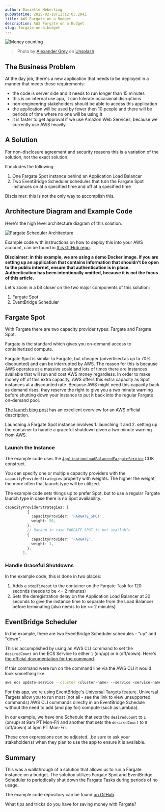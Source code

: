 ```yaml
---
author: Danielle Heberling
pubDatetime: 2025-02-18T11:12:03.284Z
title: AWS Fargate on a Budget
description: AWS Fargate on a Budget
slug: fargate-on-a-budget
---
```


![Money counting](/assets/budget.jpg)

> Photo by <a href="https://unsplash.com/@sharonmccutcheon?utm_content=creditCopyText&utm_medium=referral&utm_source=unsplash">Alexander Grey</a> on <a href="https://unsplash.com/photos/focus-photography-of-person-counting-dollar-banknotes--8a5eJ1-mmQ?utm_content=creditCopyText&utm_medium=referral&utm_source=unsplash">Unsplash</a>

## The Business Problem

At the day job, there's a new application that needs to be deployed in a manner that meets these requirements:

- the code is server side and it needs to run longer than 15 minutes
- this is an internal use app, it can tolerate occasional disruptions
- non-engineering stakeholders should be able to access this application
- the application will be used by fewer then 10 people and there will be periods of time where no one will be using it
- it is faster to get approval if we use Amazon Web Services, because we currently use AWS heavily

## A Solution

For non-disclosure agreement and security reasons this is a variation of the solution, not the exact solution.

It includes the following:

1. One Fargate Spot instance behind an Application Load Balancer
2. Two EventBridge Scheduler schedules that turn the Fargate Spot instances on at a specified time and off at a specified time

Disclaimer: this is not the only way to accomplish this.

## Architecture Diagram and Example Code

Here's the high level architecture diagram of this solution.

![Fargate Scheduler Architecture](/assets/fargate-scheduler-arch-diagram.png)

Example code with instructions on how to deploy this into your AWS account, can be found in [this GitHub repo](https://github.com/deeheber/fargate-on-a-budget-demo).

**Disclaimer: in this example, we are using a demo Docker image. If you are setting up an application that contains information that shouldn't be open to the public internet, ensure that authentication is in place. Authentication has been intentionally omitted, because it is not the focus of this article.**

Let's zoom in a bit closer on the two major components of this solution:

1. Fargate Spot
2. EventBridge Scheduler

## Fargate Spot

With Fargate there are two capacity provider types: Fargate and Fargate Spot.

Fargate is the standard which gives you on-demand access to containerized compute.

Fargate Spot is similar to Fargate, but cheaper (advertised as up to 70% discounted) and can be interrupted by AWS. The reason for this is because AWS operates at a massive scale and lots of times there are instances available that will run and cost AWS money regardless. In order to make money off of this extra capacity, AWS offers this extra capacity as Spot instances at a discounted rate. Because AWS might need this capacity back as demand rises, they reserve the right to give you a two minute warning before shutting down your instance to put it back into the regular Fargate on-demand pool.

[The launch blog post](https://aws.amazon.com/blogs/aws/aws-fargate-spot-now-generally-available/) has an excellent overview for an AWS official description.

Launching a Fargate Spot instance involves 1. launching it and 2. setting up the container to handle a graceful shutdown given a two minute warning from AWS.

### Launch the Instance

The example code uses the [`ApplicationLoadBalancedFargateService`](https://docs.aws.amazon.com/cdk/api/v2/docs/aws-cdk-lib.aws_ecs_patterns.ApplicationLoadBalancedFargateService.html) CDK construct.

You can specify one or multiple capacity providers with the `capacityProviderStrategies` property with weights. The higher the weight, the more often that launch type will be utilized.

The example code sets things up to prefer Spot, but to use a regular Fargate launch type in case there is no Spot availability.

```typescript
capacityProviderStrategies: [
          {
            capacityProvider: 'FARGATE_SPOT',
            weight: 50,
          },
          // Backup in case FARGATE_SPOT is not available
          {
            capacityProvider: 'FARGATE',
            weight: 1,
          },
        ],
```

### Handle Graceful Shutdowns

In the example code, this is done in two places:

1. Adds a `stopTimeout` to the container on the Fargate Task for 120 seconds (needs to be <= 2 minutes)
2. Sets the deregistration delay on the Application Load Balancer at 30 seconds to give the instance time to separate from the Load Balancer before terminating (also needs to be <= 2 minutes)

## EventBridge Scheduler

In the example, there are two EventBridge Scheduler schedules - "up" and "down".

This is accomplished by using an AWS CLI command to set the `desiredCount` on the ECS Service to either `1` (on/up) or `0` (off/down). Here's [the official documentation for the command](https://awscli.amazonaws.com/v2/documentation/api/2.1.21/reference/ecs/update-service.html).

If this command were run on the command line via the AWS CLI it would look something like:

```bash
aws ecs update-service --cluster <cluster-name> --service <service-name> --desired-count <desired-count-int>
```

For this app, we're using [EventBridge's Universal Targets](https://docs.aws.amazon.com/scheduler/latest/UserGuide/managing-targets-universal.html) feature. Universal Targets allow you to run most (not all - see the link to view unsupported commands) AWS CLI commands directly in an EventBridge Schedule without the need to add (and pay for) compute (such as Lambda).

In our example, we have one Schedule that sets the `desiredCount` to `1` (on/up) at 9am PT Mon-Fri and another that sets the `desiredCount` to `0` (off/down) at 5pm PT Mon-Fri.

These cron expressions can be adjusted...be sure to ask your stakeholder(s) when they plan to use the app to ensure it is available.

## Summary

This was a walkthrough of a solution that allows us to run a Fargate instance on a budget. The solution utilizes Fargate Spot and EventBridge Scheduler to periodically shut down the Fargate Tasks during periods of no usage.

The example code repository can be found [on GitHub](https://github.com/deeheber/fargate-on-a-budget-demo).

What tips and tricks do you have for saving money with Fargate?

<br />
<br />
